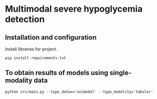 Multimodal severe hypoglycemia detection
====

## Installation and configuration

Install libraries for project.
```console
pip install requirements.txt 
```

## To obtain results of models using single-modality data

```console
python src/main.py --type_data=='unimodal' --type_modality='tabular'
```
